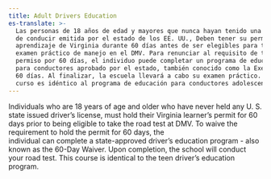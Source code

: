```yaml
---
title: Adult Drivers Education
es-translate: >-
  Las personas de 18 años de edad y mayores que nunca hayan tenido una licencia
  de conducir emitida por el estado de los EE. UU., Deben tener su permiso de
  aprendizaje de Virginia durante 60 días antes de ser elegibles para tomar el
  examen práctico de manejo en el DMV. Para renunciar al requisito de tener el
  permiso por 60 días, el individuo puede completar un programa de educación
  para conductores aprobado por el estado, también conocido como la Exención de
  60 días. Al finalizar, la escuela llevará a cabo su examen práctico. Este
  curso es idéntico al programa de educación para conductores adolescentes.
---
```

Individuals who are 18 years of age and older who have never held any U. S. state issued driver’s license, must hold their Virginia learner’s permit for 60 days prior to being eligible to take the road test at DMV. To waive the requirement to hold the permit for 60 days, the individual can complete a state-approved driver’s education program -  also known as the 60-Day Waiver. Upon completion, the school will conduct your road test. This course is identical to the teen driver’s education program.